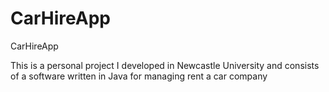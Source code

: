 # CarHireApp
CarHireApp

This is a personal project I developed in Newcastle University and consists of a software written in Java for managing rent a car company
